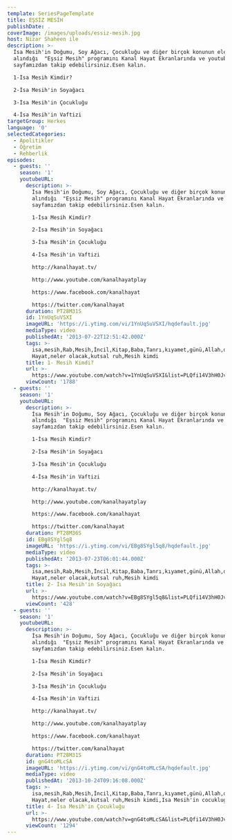 ```yaml
---
template: SeriesPageTemplate
title: EŞSİZ MESİH
publishDate: .
coverImage: /images/uploads/essiz-mesih.jpg
host: Nizar Shaheen ile
description: >-
  İsa Mesih'in Doğumu, Soy Ağacı, Çocukluğu ve diğer birçok konunun ele
  alındığı  "Eşsiz Mesih" programını Kanal Hayat Ekranlarında ve youtube
  sayfamızdan takip edebilirsiniz.Esen kalın.

  1-İsa Mesih Kimdir?

  2-İsa Mesih'in Soyağacı

  3-İsa Mesih'in Çocukluğu

  4-İsa Mesih'in Vaftizi
targetGroup: Herkes
language: '0'
selectedCategories:
  - Apolitikler
  - Öğretim
  - Rehberlik
episodes:
  - guests: ''
    season: '1'
    youtubeURL:
      description: >-
        İsa Mesih'in Doğumu, Soy Ağacı, Çocukluğu ve diğer birçok konunun ele
        alındığı  "Eşsiz Mesih" programını Kanal Hayat Ekranlarında ve youtube
        sayfamızdan takip edebilirsiniz.Esen kalın.

        1-İsa Mesih Kimdir?

        2-İsa Mesih'in Soyağacı

        3-İsa Mesih'in Çocukluğu

        4-İsa Mesih'in Vaftizi

        http://kanalhayat.tv/

        http://www.youtube.com/kanalhayatplay

        https://www.facebook.com/kanalhayat

        https://twitter.com/kanalhayat
      duration: PT28M31S
      id: 1YnUqSuVSXI
      imageURL: 'https://i.ytimg.com/vi/1YnUqSuVSXI/hqdefault.jpg'
      mediaType: video
      publishedAt: '2013-07-22T12:51:42.000Z'
      tags: >-
        isa,mesih,Rab,Mesih,İncil,Kitap,Baba,Tanrı,kıyamet,günü,Allah,depresyon,şifa,bereket,Özgürlük,Hastalık,Bunalım,Esenlik,Rahatlık,Mucize,Hristiyanlık,İman,Hz.,İsa,peygamber,İlah,Ruhsal,Protestan,Türk,Hristiyan,Kıyamet,İntihar,Cennet,Cehennem,din,lanet,Cin,Pastör,Kilise,Ahiret,yargı,Kanal
        Hayat,neler olacak,kutsal ruh,Mesih kimdi
      title: 1- Mesih Kimdi?
      url: >-
        https://www.youtube.com/watch?v=1YnUqSuVSXI&list=PLQfi14V3hH0JvB-AyxcUTkeh_ze0pqEBT&index=2&t=0s
      viewCount: '1788'
  - guests: ''
    season: '1'
    youtubeURL:
      description: >-
        İsa Mesih'in Doğumu, Soy Ağacı, Çocukluğu ve diğer birçok konunun ele
        alındığı  "Eşsiz Mesih" programını Kanal Hayat Ekranlarında ve youtube
        sayfamızdan takip edebilirsiniz.Esen kalın.

        1-İsa Mesih Kimdir?

        2-İsa Mesih'in Soyağacı

        3-İsa Mesih'in Çocukluğu

        4-İsa Mesih'in Vaftizi

        http://kanalhayat.tv/

        http://www.youtube.com/kanalhayatplay

        https://www.facebook.com/kanalhayat

        https://twitter.com/kanalhayat
      duration: PT28M36S
      id: EBg8SYgl5q8
      imageURL: 'https://i.ytimg.com/vi/EBg8SYgl5q8/hqdefault.jpg'
      mediaType: video
      publishedAt: '2013-07-23T06:01:44.000Z'
      tags: >-
        isa,mesih,Rab,Mesih,İncil,Kitap,Baba,Tanrı,kıyamet,günü,Allah,depresyon,şifa,bereket,Özgürlük,Hastalık,Bunalım,Esenlik,Rahatlık,Mucize,Hristiyanlık,İman,Hz.,İsa,peygamber,İlah,Ruhsal,Protestan,Türk,Hristiyan,Kıyamet,İntihar,Cennet,Cehennem,din,lanet,Cin,Pastör,Kilise,Ahiret,yargı,Kanal
        Hayat,neler olacak,kutsal ruh,Mesih kimdi
      title: 2- İsa Mesih'in Soyağacı
      url: >-
        https://www.youtube.com/watch?v=EBg8SYgl5q8&list=PLQfi14V3hH0JvB-AyxcUTkeh_ze0pqEBT&index=3&t=0s
      viewCount: '428'
  - guests: ''
    season: '1'
    youtubeURL:
      description: >-
        İsa Mesih'in Doğumu, Soy Ağacı, Çocukluğu ve diğer birçok konunun ele
        alındığı  "Eşsiz Mesih" programını Kanal Hayat Ekranlarında ve youtube
        sayfamızdan takip edebilirsiniz.Esen kalın.

        1-İsa Mesih Kimdir?

        2-İsa Mesih'in Soyağacı

        3-İsa Mesih'in Çocukluğu

        4-İsa Mesih'in Vaftizi

        http://kanalhayat.tv/

        http://www.youtube.com/kanalhayatplay

        https://www.facebook.com/kanalhayat

        https://twitter.com/kanalhayat
      duration: PT28M31S
      id: gnG4toMLcSA
      imageURL: 'https://i.ytimg.com/vi/gnG4toMLcSA/hqdefault.jpg'
      mediaType: video
      publishedAt: '2013-10-24T09:16:08.000Z'
      tags: >-
        isa,mesih,Rab,Mesih,İncil,Kitap,Baba,Tanrı,kıyamet,günü,Allah,depresyon,şifa,bereket,Özgürlük,Hastalık,Bunalım,Esenlik,Rahatlık,Mucize,Hristiyanlık,İman,Hz.,İsa,peygamber,İlah,Ruhsal,Protestan,Türk,Hristiyan,Kıyamet,İntihar,Cennet,Cehennem,din,lanet,Cin,Pastör,Kilise,Ahiret,yargı,Kanal
        Hayat,neler olacak,kutsal ruh,Mesih kimdi,Isa Mesih'in cocuklugu
      title: 4- İsa Mesih'in Çocukluğu
      url: >-
        https://www.youtube.com/watch?v=gnG4toMLcSA&list=PLQfi14V3hH0JvB-AyxcUTkeh_ze0pqEBT&index=5&t=0s
      viewCount: '1294'
---
```


